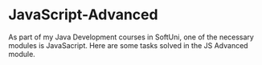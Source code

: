 # JavaScript-Advanced
As part of my Java Development courses in SoftUni, one of the necessary modules is JavaSacript. Here are some tasks solved in the JS Advanced module.
